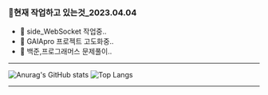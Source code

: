 ### 💬현재 작업하고 있는것_2023.04.04

- 🔭 side_WebSocket 작업중..
- 🔭 GAIApro 프로젝트 고도화중..
- 🔭 백준,프로그래머스 문제풀이..
<hr>




![Anurag's GitHub stats](https://github-readme-stats.vercel.app/api?username=suminpark123&show_icons=true&theme=radical)
![ Top Langs ](https://github-readme-stats.vercel.app/api/top-langs/?username=suminpark123&layout=compact&theme=gotham)
<hr>
<!--
**suminpark123/suminpark123** is a ✨ _special_ ✨ repository because its `README.md` (this file) appears on your GitHub profile.

Here are some ideas to get you started:

- 🔭 I’m currently working on ...
- 🌱 I’m currently learning ...
- 👯 I’m looking to collaborate on ...
- 🤔 I’m looking for help with ...
- 💬 Ask me about ...
- 📫 How to reach me: ...
- 😄 Pronouns: ...
- ⚡ Fun fact: ...
👋
-->
